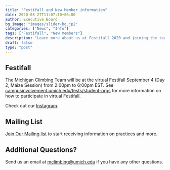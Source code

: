 ```yaml
---
title: "Festifall and New Member information"
date: 2020-08-27T11:07:10+06:00
author: Executive Board
bg_image: "images/slider-bg.jp2"
categories: ["News", "Info"]
tags: ["Festifall", "New members"]
description: "Learn more about us at Festifall 2020 and joining the team."
draft: false
type: "post"
---
```


## Festifall

The Michigan Climbing Team will be at the virtual Festifall September 4 (Day 2, Maize Session) from 2:00pm to 6:00pm EST. See <a href="https://campusinvolvement.umich.edu/fests/student-orgs">campusinvolvement.umich.edu/fests/student-orgs</a> for more information on how to participate in virtual Festifall.

Check out our <a href="https://www.instagram.com/michiganclimbingteam/">Instagram</a>.

## Mailing List

<a href="https://www.google.com">Join Our Mailing list</a> to start receiving information on practices and more.

## Additional Questions?

Send us an email at <a href="mailto:mclimbing@umich.edu">mclimbing@umich.edu</a> if you have any other questions.
